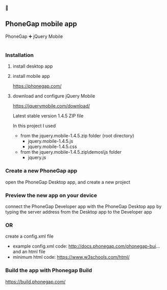 :iphone:

## PhoneGap mobile app
PhoneGap :heavy_plus_sign: jQuery Mobile
#
### Installation ###

1. install desktop app
2. install mobile app

   https://phonegap.com/

3. download and configure jQuery Mobile

   https://jquerymobile.com/download/

   Latest stable version 1.4.5 ZIP file
   
   In this project I used
   - from the jquery.mobile-1.4.5.zip folder (root directory)
     - jquery.mobile-1.4.5.js
     - jquery.mobile-1.4.5.css
   - from the jquery.mobile-1.4.5.zip\demos\js folder
     - jquery.js

### Create a new PhoneGap app ###
open the PhoneGap Desktop app, and create a new project

### Preview the new app on your device ###
connect the PhoneGap Developer app with the PhoneGap Desktop app by typing the server address from the Desktop app to the Developer app

### OR ###
create a config.xml file
- example config.xml code: http://docs.phonegap.com/phonegap-bui... 
and an html file
- minimum html code: https://www.w3schools.com/html/

### Build the app with Phonegap Build ###
https://build.phonegap.com/
